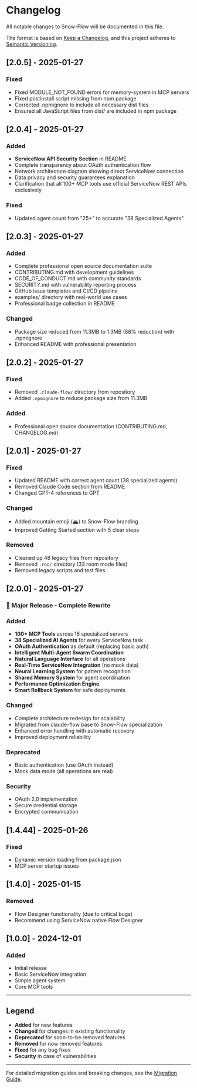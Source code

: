 # Changelog

All notable changes to Snow-Flow will be documented in this file.

The format is based on [Keep a Changelog](https://keepachangelog.com/en/1.0.0/),
and this project adheres to [Semantic Versioning](https://semver.org/spec/v2.0.0.html).

## [2.0.5] - 2025-01-27

### Fixed
- Fixed MODULE_NOT_FOUND errors for memory-system in MCP servers
- Fixed postinstall script missing from npm package
- Corrected .npmignore to include all necessary dist files
- Ensured all JavaScript files from dist/ are included in npm package

## [2.0.4] - 2025-01-27

### Added
- **ServiceNow API Security Section** in README
- Complete transparency about OAuth authentication flow
- Network architecture diagram showing direct ServiceNow connection
- Data privacy and security guarantees explanation
- Clarification that all 100+ MCP tools use official ServiceNow REST APIs exclusively

### Fixed
- Updated agent count from "25+" to accurate "38 Specialized Agents"

## [2.0.3] - 2025-01-27

### Added
- Complete professional open source documentation suite
- CONTRIBUTING.md with development guidelines
- CODE_OF_CONDUCT.md with community standards  
- SECURITY.md with vulnerability reporting process
- GitHub issue templates and CI/CD pipeline
- examples/ directory with real-world use cases
- Professional badge collection in README

### Changed
- Package size reduced from 11.3MB to 1.3MB (88% reduction) with .npmignore
- Enhanced README with professional presentation

## [2.0.2] - 2025-01-27

### Fixed
- Removed `.claude-flow/` directory from repository
- Added `.npmignore` to reduce package size from 11.3MB

### Added
- Professional open source documentation (CONTRIBUTING.md, CHANGELOG.md)

## [2.0.1] - 2025-01-27

### Fixed
- Updated README with correct agent count (38 specialized agents)
- Removed Claude Code section from README
- Changed GPT-4 references to GPT

### Changed
- Added mountain emoji (🏔️) to Snow-Flow branding
- Improved Getting Started section with 5 clear steps

### Removed
- Cleaned up 48 legacy files from repository
- Removed `.roo/` directory (33 room mode files)
- Removed legacy scripts and test files

## [2.0.0] - 2025-01-27

### 🎉 Major Release - Complete Rewrite

### Added
- **100+ MCP Tools** across 16 specialized servers
- **38 Specialized AI Agents** for every ServiceNow task
- **OAuth Authentication** as default (replacing basic auth)
- **Intelligent Multi-Agent Swarm Coordination**
- **Natural Language Interface** for all operations
- **Real-Time ServiceNow Integration** (no mock data)
- **Neural Learning System** for pattern recognition
- **Shared Memory System** for agent coordination
- **Performance Optimization Engine**
- **Smart Rollback System** for safe deployments

### Changed
- Complete architecture redesign for scalability
- Migrated from claude-flow base to Snow-Flow specialization
- Enhanced error handling with automatic recovery
- Improved deployment reliability

### Deprecated
- Basic authentication (use OAuth instead)
- Mock data mode (all operations are real)

### Security
- OAuth 2.0 implementation
- Secure credential storage
- Encrypted communication

## [1.4.44] - 2025-01-26

### Fixed
- Dynamic version loading from package.json
- MCP server startup issues

## [1.4.0] - 2025-01-15

### Removed
- Flow Designer functionality (due to critical bugs)
- Recommend using ServiceNow native Flow Designer

## [1.0.0] - 2024-12-01

### Added
- Initial release
- Basic ServiceNow integration
- Simple agent system
- Core MCP tools

---

## Legend

- **Added** for new features
- **Changed** for changes in existing functionality
- **Deprecated** for soon-to-be removed features
- **Removed** for now removed features
- **Fixed** for any bug fixes
- **Security** in case of vulnerabilities

---

For detailed migration guides and breaking changes, see the [Migration Guide](docs/MIGRATION.md).